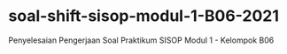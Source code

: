 # soal-shift-sisop-modul-1-B06-2021
Penyelesaian Pengerjaan Soal Praktikum SISOP Modul 1 - Kelompok B06
